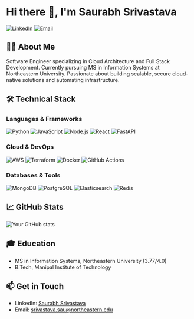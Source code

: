 # Hi there 👋, I'm Saurabh Srivastava

[![LinkedIn](https://img.shields.io/badge/LinkedIn-Connect-blue)](https://www.linkedin.com/in/saurabh-srivastava-0a0765268/)
[![Email](https://img.shields.io/badge/Email-Contact-red)](mailto:srivastava.sau@northeastern.edu)

## 👨‍💻 About Me
Software Engineer specializing in Cloud Architecture and Full Stack Development. Currently pursuing MS in Information Systems at Northeastern University. Passionate about building scalable, secure cloud-native solutions and automating infrastructure.

## 🛠 Technical Stack

### Languages & Frameworks
![Python](https://img.shields.io/badge/-Python-3776AB?style=flat-square&logo=Python&logoColor=white)
![JavaScript](https://img.shields.io/badge/-JavaScript-F7DF1E?style=flat-square&logo=JavaScript&logoColor=black)
![Node.js](https://img.shields.io/badge/-Node.js-339933?style=flat-square&logo=Node.js&logoColor=white)
![React](https://img.shields.io/badge/-React-61DAFB?style=flat-square&logo=React&logoColor=black)
![FastAPI](https://img.shields.io/badge/-FastAPI-009688?style=flat-square&logo=FastAPI&logoColor=white)

### Cloud & DevOps
![AWS](https://img.shields.io/badge/-AWS-232F3E?style=flat-square&logo=Amazon-AWS&logoColor=white)
![Terraform](https://img.shields.io/badge/-Terraform-7B42BC?style=flat-square&logo=Terraform&logoColor=white)
![Docker](https://img.shields.io/badge/-Docker-2496ED?style=flat-square&logo=Docker&logoColor=white)
![GitHub Actions](https://img.shields.io/badge/-GitHub_Actions-2088FF?style=flat-square&logo=GitHub-Actions&logoColor=white)

### Databases & Tools
![MongoDB](https://img.shields.io/badge/-MongoDB-47A248?style=flat-square&logo=MongoDB&logoColor=white)
![PostgreSQL](https://img.shields.io/badge/-PostgreSQL-336791?style=flat-square&logo=PostgreSQL&logoColor=white)
![Elasticsearch](https://img.shields.io/badge/-Elasticsearch-005571?style=flat-square&logo=Elasticsearch&logoColor=white)
![Redis](https://img.shields.io/badge/-Redis-DC382D?style=flat-square&logo=Redis&logoColor=white)

## 📈 GitHub Stats

![Your GitHub stats](https://github-readme-stats.vercel.app/api?username=ssaurabh760&show_icons=true&theme=radical)

## 🎓 Education
- MS in Information Systems, Northeastern University (3.77/4.0)
- B.Tech, Manipal Institute of Technology

## 📫 Get in Touch
- LinkedIn: [Saurabh Srivastava](https://www.linkedin.com/in/saurabh-srivastava-0a0765268/)
- Email: srivastava.sau@northeastern.edu
